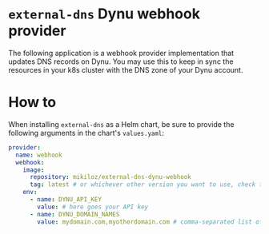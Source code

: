 # `external-dns` Dynu webhook provider

The following application is a webhook provider implementation that updates DNS records on Dynu. You may use this to keep in sync the resources in your k8s cluster with the DNS zone of your Dynu account.

# How to

When installing `external-dns` as a Helm chart, be sure to provide the following arguments in the chart's `values.yaml`:
```yaml
provider:
  name: webhook
  webhook:
    image:
      repository: mikiloz/external-dns-dynu-webhook
      tag: latest # or whichever other version you want to use, check the GH tags
    env:
      - name: DYNU_API_KEY
        value: # here goes your API key
      - name: DYNU_DOMAIN_NAMES
        value: mydomain.com,myotherdomain.com # comma-separated list of domains (no trailing commas!)
```
